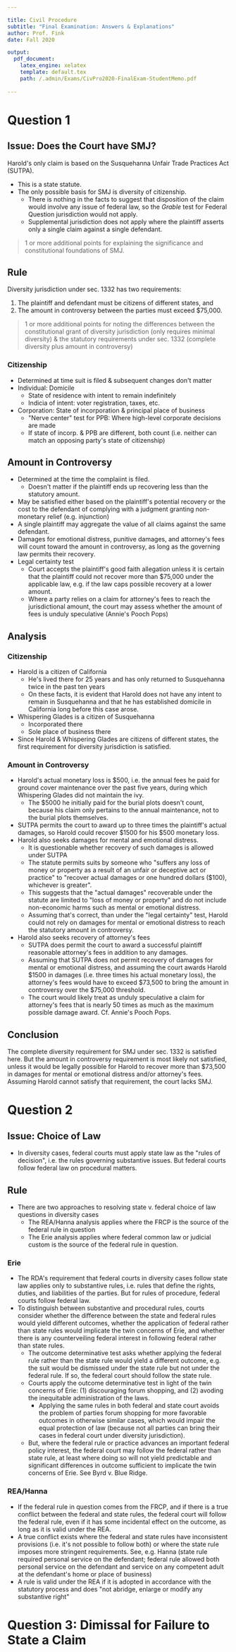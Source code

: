 ```yaml
---

title: Civil Procedure
subtitle: "Final Examination: Answers & Explanations"
author: Prof. Fink
date: Fall 2020 

output: 
  pdf_document:
    latex_engine: xelatex
    template: default.tex
    path: /.admin/Exams/CivPro2020-FinalExam-StudentMemo.pdf
  
---
```


# Question 1

## Issue: Does the Court have SMJ? 

Harold's only claim is based on the Susquehanna Unfair Trade Practices Act (SUTPA).

- This is a state statute.
- The only possible basis for SMJ is diversity of citizenship. 
	- There is nothing in the facts to suggest that disposition of the claim would involve any issue of federal law, so the _Grable_ test for Federal Question jurisdiction would not apply. 
	- Supplemental jurisdiction does not apply where the plaintiff asserts only a single claim against a single defendant. 

> 1 or more additional points for explaining the significance and constitutional foundations of SMJ. 

## Rule 

Diversity jurisdiction under sec. 1332 has two requirements: 

1. The plaintiff and defendant must be citizens of different states, and 
2. The amount in controversy between the parties must exceed $75,000. 

> 1 or more additional points for noting the differences between the constitutional grant of diversity jurisdiction (only requires minimal diversity) & the statutory requirements under sec. 1332 (complete diversity plus amount in controversy)

### Citizenship 

- Determined at time suit is filed & subsequent changes don't matter 
- Individual: Domicile 
	- State of residence with intent to remain indefinitely 
	- Indicia of intent: voter registration, taxes, etc. 
- Corporation: State of incorporation & principal place of business 
	- "Nerve center" test for PPB: Where high-level corporate decisions are made 
	- If state of incorp. & PPB are different, both count (i.e. neither can match an opposing party's state of citizenship)

## Amount in Controversy 

- Determined at the time the complaiint is filed. 
	- Doesn't matter if the plaintiff ends up recovering less than the statutory amount. 
- May be satisfied either based on the plaintiff's potential recovery or the cost to the defendant of complying with a judgment granting non-monetary relief  (e.g. injunction)
- A single plaintiff may aggregate the value of all claims against the same defendant.
- Damages for emotional distress, punitive damages, and attorney's fees will count toward the amount in controversy, as long as the governing law permits their recovery. 
- Legal certainty test
	- Court accepts the plaintiff's good faith allegation unless it is certain that the plaintiff could not recover more than $75,000 under the applicable law, e.g. if the law caps possible recovery at a lower amount. 
	- Where a party relies on a claim for attorney's fees to reach the jurisdictional amount, the court may assess whether the amount of fees is unduly speculative (Annie's Pooch Pops)

## Analysis 

### Citizenship 

- Harold is a citizen of California
	- He's lived there for 25 years and has only returned to Susquehanna twice in the past ten years 
	- On these facts, it is evident that Harold does not have any intent to remain in Susquehanna and that he has established domicile in California long before this case arose. 
- Whispering Glades is a citizen of Susquehanna
	- Incorporated there 
	- Sole place of business there 
- Since Harold & Whispering Glades are citizens of different states, the first requirement for diversity jurisdiction is satisfied. 

### Amount in Controversy 

- Harold's actual monetary loss is $500, i.e. the annual fees he paid for ground cover maintenance over the past five years, during which Whispering Glades did not maintain the ivy. 
	- The $5000 he initially paid for the burial plots doesn't count, because his claim only pertains to the annual maintenance, not to the burial plots themselves. 
- SUTPA permits the court to award up to three times the plaintiff's actual damages, so Harold could recover $1500 for his $500 monetary loss. 
- Harold also seeks damages for mental and emotional distress. 
	- It is questionable whether recovery of such damages is allowed under SUTPA
	- The statute permits suits by someone who "suffers any loss of money or property as a result of an unfair or deceptive act or practice" to "recover actual damages or one hundred dollars ($100), whichever is greater". 
	- This suggests that the "actual damages" recoverable under the statute are limited to "loss of money or property" and do not include non-economic harms such as mental or emotional distress. 
	- Assuming that's correct, than under the "legal certainty" test, Harold could not rely on damages for mental or emotional distress to reach the statutory amount in controversy. 
- Harold also seeks recovery of attorney's fees 
	- SUTPA does permit the court to award a successful plaintiff reasonable attorney's fees in addition to any damages. 
	- Assuming that SUTPA does not permit recovery of damages for mental or emotional distress, and assuming the court awards Harold $1500 in damages (i.e. three times his actual monetary loss), the attorney's fees would have to exceed $73,500 to bring the amount in controversy over the $75,000 threshold. 
	- The court would likely treat as unduly speculative a claim for attorney's fees that is nearly 50 times as much as the maximum possible damage award. Cf. Annie's Pooch Pops. 

## Conclusion 

The complete diversity requirement for SMJ under sec. 1332 is satisfied here. But the amount in controversy requirement is most likely not satisfied, unless it would be legally possible for Harold to recover more than $73,500 in damages for mental or emotional distress and/or attorney's fees. Assuming Harold cannot satisfy that requirement, the court lacks SMJ. 

# Question 2

## Issue: Choice of Law 

- In diversity cases, federal courts must apply state law as the "rules of decision", i.e. the rules governing substantive issues. But federal courts follow federal law on procedural matters. 

## Rule 

- There are two approaches to resolving state v. federal choice of law questions in diversity cases 
	- The REA/Hanna analysis applies where the FRCP is the source of the federal rule in question
	- The Erie analysis applies where federal common law or judicial custom is the source of the federal rule in question. 

### Erie 

- The RDA's requirement that federal courts in diversity cases follow state law applies only to substantive rules, i.e. rules that define the rights, duties, and liabilities of the parties. But for rules of procedure, federal courts follow federal law. 
- To distinguish between substantive and procedural rules, courts consider whether the difference between the state and federal rules would yield different outcomes, whether the application of federal rather than state rules would implicate the twin concerns of Erie, and whether there is any counterveiling federal interest in following federal rather than state rules. 
	- The outcome determinative test asks whether applying the federal rule rather than the state rule would yield a different outcome, e.g. the suit would be dismissed under the state rule but not under the federal rule. If so, the federal court should follow the state rule. 
	- Courts apply the outcome determinative test in light of the twin concerns of Erie: (1) discouraging forum shopping, and (2) avoding the inequitable administration of the laws. 
		- Applying the same rules in both federal and state court avoids the problem of parties forum shopping for more favorable outcomes in otherwise similar cases, which would impair the equal protection of law (because not all parties can bring their cases in federal court under diversity jurisdiction). 
	- But, where the federal rule or practice advances an important federal policy interest, the federal court may follow the federal rather than state rule, at least where doing so will not yield predictable and significant differences in outcome sufficient to implicate the twin concerns of Erie. See Byrd v. Blue Ridge. 

### REA/Hanna 

- If the federal rule in question comes from the FRCP, and if there is a true conflict between the federal and state rules, the federal court will follow the federal rule, even if it has some incidental effect on the outcome, as long as it is valid under the REA. 
- A true conflict exists where the federal and state rules have inconsistent provisions (i.e. it's not possible to follow both) or where the state rule imposes more stringent requirements. See, e.g. Hanna (state rule required personal service on the defendant; federal rule allowed both personal service on the defendant and service on any competent adult at the defendant's home or place of business)
- A rule is valid under the REA if it is adopted in accordance with the statutory process and does "not abridge, enlarge or modify any substantive right"



# Question 3: Dimissal for Failure to State a Claim 


